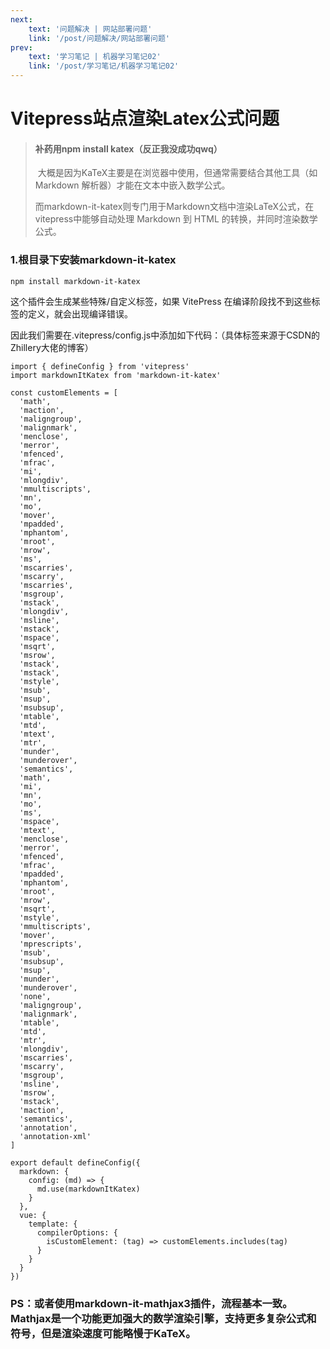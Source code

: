 ```yaml
---
next:  
    text: '问题解决 | 网站部署问题'
    link: '/post/问题解决/网站部署问题'
prev:
    text: '学习笔记 | 机器学习笔记02'
    link: '/post/学习笔记/机器学习笔记02'
---
```

# Vitepress站点渲染Latex公式问题

> #### 补药用npm install katex（反正我没成功qwq）
>
> ​	大概是因为KaTeX主要是在浏览器中使用，但通常需要结合其他工具（如 Markdown 解析器）才能在文本中嵌入数学公式。
>
> ​	而markdown-it-katex则专门用于Markdown文档中渲染LaTeX公式，在vitepress中能够自动处理 Markdown 到 HTML 的转换，并同时渲染数学公式。

### 1.根目录下安装markdown-it-katex

```
npm install markdown-it-katex
```

这个插件会生成某些特殊/自定义标签，如果 VitePress 在编译阶段找不到这些标签的定义，就会出现编译错误。

因此我们需要在.vitepress/config.js中添加如下代码：（具体标签来源于CSDN的Zhillery大佬的博客）

```
import { defineConfig } from 'vitepress'
import markdownItKatex from 'markdown-it-katex'

const customElements = [
  'math',
  'maction',
  'maligngroup',
  'malignmark',
  'menclose',
  'merror',
  'mfenced',
  'mfrac',
  'mi',
  'mlongdiv',
  'mmultiscripts',
  'mn',
  'mo',
  'mover',
  'mpadded',
  'mphantom',
  'mroot',
  'mrow',
  'ms',
  'mscarries',
  'mscarry',
  'mscarries',
  'msgroup',
  'mstack',
  'mlongdiv',
  'msline',
  'mstack',
  'mspace',
  'msqrt',
  'msrow',
  'mstack',
  'mstack',
  'mstyle',
  'msub',
  'msup',
  'msubsup',
  'mtable',
  'mtd',
  'mtext',
  'mtr',
  'munder',
  'munderover',
  'semantics',
  'math',
  'mi',
  'mn',
  'mo',
  'ms',
  'mspace',
  'mtext',
  'menclose',
  'merror',
  'mfenced',
  'mfrac',
  'mpadded',
  'mphantom',
  'mroot',
  'mrow',
  'msqrt',
  'mstyle',
  'mmultiscripts',
  'mover',
  'mprescripts',
  'msub',
  'msubsup',
  'msup',
  'munder',
  'munderover',
  'none',
  'maligngroup',
  'malignmark',
  'mtable',
  'mtd',
  'mtr',
  'mlongdiv',
  'mscarries',
  'mscarry',
  'msgroup',
  'msline',
  'msrow',
  'mstack',
  'maction',
  'semantics',
  'annotation',
  'annotation-xml'
]

export default defineConfig({
  markdown: {
    config: (md) => {
      md.use(markdownItKatex)
    }
  },
  vue: {
    template: {
      compilerOptions: {
        isCustomElement: (tag) => customElements.includes(tag)
      }
    }
  }
})

```

### PS：或者使用markdown-it-mathjax3插件，流程基本一致。Mathjax是一个功能更加强大的数学渲染引擎，支持更多复杂公式和符号，但是渲染速度可能略慢于KaTeX。